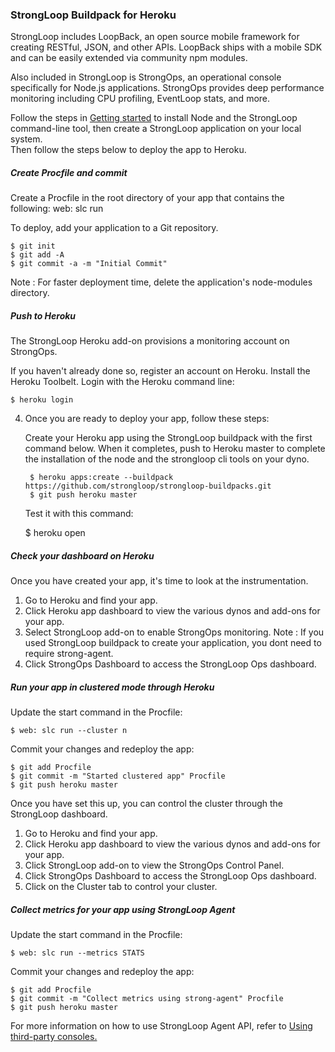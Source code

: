 ### StrongLoop Buildpack for Heroku 

StrongLoop includes LoopBack, an open source mobile framework for creating RESTful, JSON, and other APIs. LoopBack ships with a mobile SDK and can be easily extended via community npm modules.

Also included in StrongLoop is StrongOps, an operational console specifically for Node.js applications. StrongOps provides deep performance monitoring including CPU profiling, EventLoop stats, and more.

Follow the steps in <a href="http://docs.strongloop.com/display/SLC/Getting+started+with+StrongLoop+Controller">Getting started</a> to install Node and the StrongLoop command-line tool, then create a StrongLoop application on your local system.  
Then follow the steps below to deploy the app to Heroku.

<h5> Create Procfile and commit </h5>

Create a Procfile in the root directory of your app that contains the following:
    web: slc run

To deploy, add your application to a Git repository.

    $ git init
    $ git add -A
    $ git commit -a -m "Initial Commit"

Note : For faster deployment time, delete the application's node-modules directory.


<h5> Push to Heroku </h5>

The StrongLoop Heroku add-on provisions a monitoring account on StrongOps.

If you haven't already done so, register an account on Heroku. 
Install the Heroku Toolbelt.
Login with the Heroku command line: 

    $ heroku login

4. Once you are ready to deploy your app, follow these steps:

   Create your Heroku app using the StrongLoop buildpack with the first command below.  When it completes, push to Heroku master to complete the installation of the node and the strongloop cli tools on your dyno.

        $ heroku apps:create --buildpack https://github.com/strongloop/strongloop-buildpacks.git
        $ git push heroku master

   Test it with this command:

    $ heroku open

<h5> Check your dashboard on Heroku </h5>

Once you have created your app, it's time to look at the instrumentation.

1. Go to Heroku and find your app. 
2. Click Heroku app dashboard to view the various dynos and add-ons for your app. 
3. Select StrongLoop add-on to enable StrongOps monitoring. 
Note : If you used StrongLoop buildpack to create your application, you dont need to require strong-agent.
4. Click  StrongOps Dashboard to access the StrongLoop Ops dashboard.

<h5> Run your app in clustered mode through Heroku </h5>

Update the start command in the Procfile:

    $ web: slc run --cluster n 


Commit your changes and redeploy the app:

    $ git add Procfile
    $ git commit -m "Started clustered app" Procfile
    $ git push heroku master

Once you have set this up, you can control the cluster through the StrongLoop dashboard.

1. Go to Heroku and find your app. 
2. Click Heroku app dashboard to view the various dynos and add-ons for your app. 
3. Click StrongLoop add-on to view the StrongOps Control Panel. 
4. Click  StrongOps Dashboard to access the StrongLoop Ops dashboard.
5. Click on the Cluster tab to control your cluster. 


<h5> Collect metrics for your app using StrongLoop Agent </h5>

Update the start command in the Procfile:

    $ web: slc run --metrics STATS

Commit your changes and redeploy the app:

    $ git add Procfile
    $ git commit -m "Collect metrics using strong-agent" Procfile
    $ git push heroku master

For more information on how to use StrongLoop Agent API, refer to <a href="http://docs.strongloop.com/display/SLA/Using+third-party+consoles">Using third-party consoles.</a>





 




